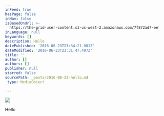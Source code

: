 ```yaml
---
inFeed: true
hasPage: false
inNav: false
isBasedOnUrl: >-
  https://the-grid-user-content.s3-us-west-2.amazonaws.com/7f872ad7-eef7-45da-a099-f4ed5cee0a85.tiff
inLanguage: null
keywords: []
description: Hello
datePublished: '2016-06-23T23:34:21.081Z'
dateModified: '2016-06-23T23:31:47.497Z'
title: ''
author: []
authors: []
publisher: null
starred: false
sourcePath: _posts/2016-06-23-hello.md
_type: MediaObject

---
```

![](https://the-grid-user-content.s3-us-west-2.amazonaws.com/7f872ad7-eef7-45da-a099-f4ed5cee0a85.tiff)

Hello